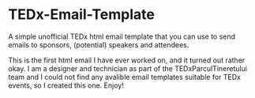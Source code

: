 # TEDx-Email-Template

A simple unofficial TEDx html email template that you can use to send emails to sponsors, (potential) speakers and attendees.

This is the first html email I have ever worked on, and it turned out rather okay. I am a designer and technician as part of the TEDxParculTineretului team and I could not find any avalible email templates suitable for TEDx events, so I created this one. Enjoy!
